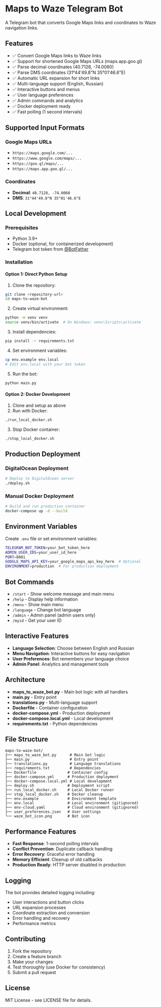 # Maps to Waze Telegram Bot

A Telegram bot that converts Google Maps links and coordinates to Waze navigation links.

## Features

- ✅ Convert Google Maps links to Waze links
- ✅ Support for shortened Google Maps URLs (maps.app.goo.gl)
- ✅ Parse decimal coordinates (40.7128, -74.0060)
- ✅ Parse DMS coordinates (31°44'49.8"N 35°01'46.6"E)
- ✅ Automatic URL expansion for short links
- ✅ Multi-language support (English, Russian)
- ✅ Interactive buttons and menus
- ✅ User language preferences
- ✅ Admin commands and analytics
- ✅ Docker deployment ready
- ✅ Fast polling (1 second intervals)

## Supported Input Formats

### Google Maps URLs
- `https://maps.google.com/...`
- `https://www.google.com/maps/...`
- `https://goo.gl/maps/...`
- `https://maps.app.goo.gl/...`

### Coordinates
- **Decimal**: `40.7128, -74.0060`
- **DMS**: `31°44'49.8"N 35°01'46.6"E`

## Local Development

### Prerequisites
- Python 3.9+
- Docker (optional, for containerized development)
- Telegram bot token from [@BotFather](https://t.me/botfather)

### Installation

#### Option 1: Direct Python Setup
1. Clone the repository:
```bash
git clone <repository-url>
cd maps-to-waze-bot
```

2. Create virtual environment:
```bash
python -m venv venv
source venv/bin/activate  # On Windows: venv\Scripts\activate
```

3. Install dependencies:
```bash
pip install -r requirements.txt
```

4. Set environment variables:
```bash
cp env.example env.local
# Edit env.local with your bot token
```

5. Run the bot:
```bash
python main.py
```

#### Option 2: Docker Development
1. Clone and setup as above
2. Run with Docker:
```bash
./run_local_docker.sh
```

3. Stop Docker container:
```bash
./stop_local_docker.sh
```

## Production Deployment

### DigitalOcean Deployment
```bash
# Deploy to DigitalOcean server
./deploy.sh
```

### Manual Docker Deployment
```bash
# Build and run production container
docker-compose up -d --build
```

## Environment Variables

Create `.env` file or set environment variables:

```bash
TELEGRAM_BOT_TOKEN=your_bot_token_here
ADMIN_USER_IDS=your_user_id_here
PORT=8081
GOOGLE_MAPS_API_KEY=your_google_maps_api_key_here  # Optional
ENVIRONMENT=production  # For production deployment
```

## Bot Commands

- `/start` - Show welcome message and main menu
- `/help` - Display help information
- `/menu` - Show main menu
- `/language` - Change bot language
- `/admin` - Admin panel (admin users only)
- `/myid` - Get your user ID

## Interactive Features

- **Language Selection**: Choose between English and Russian
- **Menu Navigation**: Interactive buttons for easy navigation
- **User Preferences**: Bot remembers your language choice
- **Admin Panel**: Analytics and management tools

## Architecture

- **maps_to_waze_bot.py** - Main bot logic with all handlers
- **main.py** - Entry point
- **translations.py** - Multi-language support
- **Dockerfile** - Container configuration
- **docker-compose.yml** - Production deployment
- **docker-compose.local.yml** - Local development
- **requirements.txt** - Python dependencies

## File Structure

```
maps-to-waze-bot/
├── maps_to_waze_bot.py      # Main bot logic
├── main.py                  # Entry point
├── translations.py          # Language translations
├── requirements.txt         # Dependencies
├── Dockerfile              # Container config
├── docker-compose.yml      # Production deployment
├── docker-compose.local.yml # Local development
├── deploy.sh               # Deployment script
├── run_local_docker.sh     # Local Docker runner
├── stop_local_docker.sh    # Docker cleanup
├── env.example             # Environment template
├── env.local               # Local environment (gitignored)
├── env-cloud.yaml          # Cloud environment (gitignored)
├── user_preferences.json   # User settings
└── waze_bot_icon.png       # Bot icon
```

## Performance Features

- **Fast Response**: 1-second polling intervals
- **Conflict Prevention**: Duplicate callback handling
- **Error Recovery**: Graceful error handling
- **Memory Efficient**: Cleanup of old callbacks
- **Production Ready**: HTTP server disabled in production

## Logging

The bot provides detailed logging including:
- User interactions and button clicks
- URL expansion processes
- Coordinate extraction and conversion
- Error handling and recovery
- Performance metrics

## Contributing

1. Fork the repository
2. Create a feature branch
3. Make your changes
4. Test thoroughly (use Docker for consistency)
5. Submit a pull request

## License

MIT License - see LICENSE file for details.